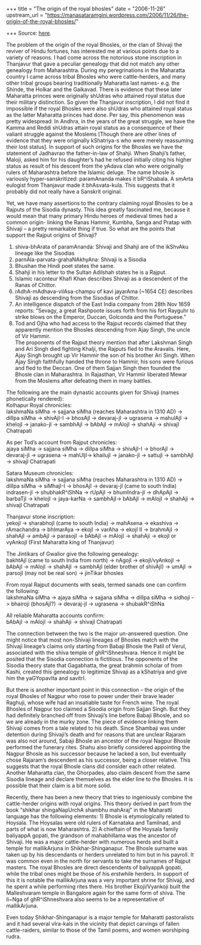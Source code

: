 +++
title = "The origin of the royal bhosles"
date = "2006-11-26"
upstream_url = "https://manasataramgini.wordpress.com/2006/11/26/the-origin-of-the-royal-bhosles/"

+++
Source: [here](https://manasataramgini.wordpress.com/2006/11/26/the-origin-of-the-royal-bhosles/).

The problem of the origin of the royal Bhosles, or the clan of Shivaji the reviver of Hindu fortunes, has interested me at various points due to a variety of reasons. I had come across the notorious stone inscription in Thanjavur that gave a peculiar genealogy that did not match any other genealogy from Maharashtra. During my peregrinations in the Maharatta country I came across tribal Bhosles who were cattle-herders, and many other tribal groups bearing traditionally Maharatta last names- e.g. the Shinde, the Holkar and the Gaikavad. There is evidence that these later Maharatta princes were originally shUdras who attained royal status due their military distinction. So given the Thanjavur inscription, I did not find it impossible if the royal Bhosles were also shUdras who attained royal status as the latter Maharatta princes had done. Per say, this phenomenon was pretty widespread: In Andhra, in the years of the great struggle, we have the Kamma and Reddi shUdras attain royal status as a consequence of their valiant struggle against the Moslems \[Though there are other lines of evidence that they were originally kShatriya-s who were merely reassuming their lost status\]. In support of such origins for the Bhosles we have the statement of Jadhavrao the father-in-law of Shahji. When Shahji’s father, Maloji, asked him for his daughter’s had he refused initially citing his higher status as result of his descent from the yAdava clan who were originally rulers of Maharashtra before the Islamic deluge. The name bhosle is variously hyper-sanskritized: paramAnanda makes it bR^iShabala. A smArta eulogist from Thanjavur made it bhAsvata-kula. This suggests that it probably did not really have a Sanskrit original.

Yet, we have many assertions to the contrary claiming royal Bhosles to be a Rajputs of the Sisodia dynasty. This idea greatly fascinated me, because it would mean that many primary Hindu heroes of medieval times had a common origin- linking the Ranas Hammir, Kumbha, Sanga and Pratap with Shivaji – a pretty remarkable thing if true. So what are the points that support the Rajput origins of Shivaji?  
1) shiva-bhArata of paramAnanda: Shivaji and Shahji are of the ikShvAku lineage like the Sisodias  
2) parnAla-parvata-grahaNAkhyAna: Shivaji is a Sisodia  
3) Bhushan the Hindi poet states the same.  
4) Shahji in his letter to the Sultan Adilshah states he is a Rajput.  
5) Islamic raconteur Khafi Khan describes Shivaji as a descendent of the Ranas of Chittor.  
6) rAdhA-mAdhava-vilAsa-champu of kavi jayarAma (\~1654 CE) describes Shivaji as descending from the Sisodias of Chittor.  
7) An intelligence dispatch of the East India company from 28th Nov 1659 reports: “Sevagy, a great Rashpoote issues forth from his fort Rayguhr to strike blows on the Emperor, Duccan, Golconda and the Portuguese.”  
8) Tod and Ojha who had access to the Rajput records claimed that they apparently mention the Bhosles descending from Ajay Singh, the uncle of Vir Hammir.  
The proponents of the Rajput theory mention that after Lakshman Singh and Ari Singh died fighting Khalji, the Rajputs fled to the Aravalis. Here, Ajay Singh brought up Vir Hammir the son of his brother Ari Singh. When Ajay Singh faithfully handed the throne to Hammir, his sons were furious and fled to the Deccan. One of them Sajjan Singh then founded the Bhosle clan in Maharashtra. In Rajasthan, Vir Hammir liberated Mewar from the Moslems after defeating them in many battles.

The following are the main dynastic accounts given for Shivaji (names phonetically rendered):  
Kolhapur Royal chronicles:  
lakshmaNa siMha -> sajjana siMha (reaches Maharashtra in 1310 AD) -> dilIpa siMha -> shivAjI-I -> bhosAjI -> devaraj-jI -> ugrasena -> mahulAjI -> khelojI -> janako-jI -> sambhAjI -> bAbAjI -> mAlojI -> shahAji -> shivajI Chatrapati

As per Tod’s account from Rajput chronicles:  
ajaya siMha -> sajjana siMha -> dilIpa siMha -> shivAjI-I -> bhorAjI -> devaraj-jI -> ugrasena -> mahUljI-> khailujI -> janako-jI -> sattujI -> sambhAjI -> shivajI Chatrapati

Satara Museum chronicles:  
lakshmaNa siMha -> sajjana siMha (reaches Maharashtra in 1310 AD) -> dilIpa siMha -> siMhajI-I -> bhosAjI -> devaraj-jI (came to south India) indrasen-jI -> shubhakR^iShNa -> rUpAjI -> bhumIndra-jI -> dhApAjI -> barbaTjI -> khelojI -> jaya-karNa -> sambhAjI-> bAbAjI -> mAlojI -> shahAji -> shivajI Chatrapati

Thanjavur stone inscription:  
yekojI -> sharabhojI (came to south India) -> mahAsena -> ekashiva -> rAmachandra -> bhImarAya -> ekojI -> varAha -> ekojI II -> brahmAjI -> shahAjI -> ambAjI -> parasojI -> bAbAjI -> mAlojI -> shahAji -> ekojI or vyAnkojI (First Maharatta king of Thanjavur)

The Jintikars of Gwalior give the following genealogy:  
bakhtAjI (came to south India from north) -> nAgojI -> ekojI/vyAnkojI -> bAbAjI -> mAlojI -> shahAjI -> sambhAjI (elder brother of shivAjI) -> umAjI -> parsojI (may not be real son) -> jinTikar bhosles

From royal Rajput documents with seals, termed sanads one can confirm the following:  
lakshmaNa siMha -> ajaya siMha -> sajjana siMha -> dilIpa siMha -> sidhoji -> bhairoji (bhosAjI?) -> devaraj-jI -> ugrasena -> shubakR^iShNa

All reliable Maharatta accounts confirm:  
bAbAjI -> mAlojI -> shahAji -> shivajI Chatrapati

The connection between the two is the major un-answered question. One might notice that most non-Shivaji lineages of Bhosles match with the Shivaji lineage’s claims only starting from Babaji Bhosle the Patil of Verul, associated with the shiva temple of ghR^iShneshvara. Hence it might be posited that the Sisodia connection is fictitious. The opponents of the Sisodia theory state that Gagabhatta, the great brahmin scholar of from Kashi, created this genealogy to legitimize Shivaji as a kShatriya and give him the yaGYopavIta and savitrI.

But there is another important point in this connection – the origin of the royal Bhosles of Nagpur who rose to power under their brave leader Raghuji, whose wife had an insatiable taste for French wine. The royal Bhosles of Nagpur too claimed a Sisodia origin from Sajjan Singh. But they had definitely branched off from Shivaji’s line before Babaji Bhosle, and so we are already in the murky zone. The piece of evidence linking them Shivaji comes from a tale related to his death. Since Shambaji was under detention during Shivaji’s death and for reasons that are unclear Rajaram was also not around, Sabaji Bhosle an ancestor of the royal Nagpur Bhosle performed the funerary rites. Shahu also briefly considered appointing the Nagpur Bhosle as his successor because he lacked a son, but eventually chose Rajaram’s descendent as his successor, being a closer relative. This suggests that the royal Bhosle clans did consider each other related. Another Maharatta clan, the Ghorpades, also claim descent from the same Sisodia lineage and declare themselves as the elder line to the Bhosles. It is possible that their claim is a bit more solid.

Recently, there has been a new theory that tries to ingeniously combine the cattle-herder origins with royal origins. This theory derived in part from the book “shikhar shingaNapUrchA shambhu mahAraj” in the Maharatti language has the following elements: 1) Bhosle is etymologically related to Hoysala. The Hoysalas were old rulers of Karnataka and Tamilnad, and parts of what is now Maharashtra. 2) A chieftain of the Hoysala family baliyappA gopati, the grandson of mahabhillama was the ancestor of Shivaji. He was a major cattle-herder with numerous herds and built a temple for mallikArjuna in Shikhar-Shinganapur. The Bhosle surname was taken up by his descendants or herders unrelated to him but in his payroll. It was common even in the north for servants to take the surnames of Rajput masters. The royal Bhosles are direct descendents of baliyappA gopati, while the tribal ones might be those of his erstwhile herders. In support of this it is notable the mallikArjuna was a very important shrine for Shivaji, and he spent a while performing rites there. His brother Ekoji/Vyankoji built the Malleshvaram temple in Bangalore again for the same form of shiva. The li\~Nga of ghR^iShneshvara also seems to be a representative of mallikArjuna.

Even today Shikhar-Shinganapur is a major temple for Maharatti pastoralists and it had several vIra-kals in the vicinity that depict carvings of fallen cattle-raiders, similar to those of the Tamil poems, and women worshiping rudra.

